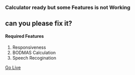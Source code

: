 ### Calculator ready but some Features is not Working
## can you please fix it?
#### Required Features
1. Responsiveness 
2. BODMAS Calculation
3. Speech Recogination


<a href="https://akashsingh0.github.io/Calculator/"> Go Live </a>